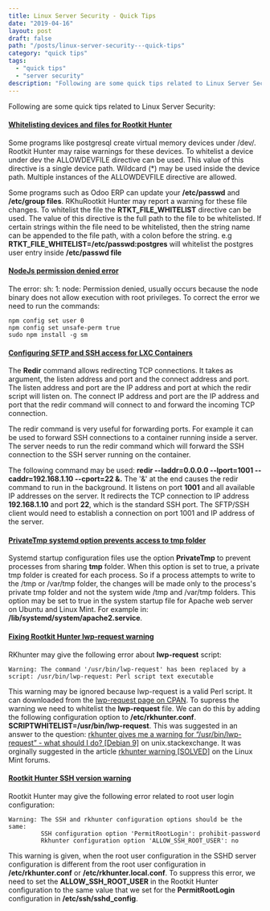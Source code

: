 ```yaml
---
title: Linux Server Security - Quick Tips
date: "2019-04-16"
layout: post
draft: false
path: "/posts/linux-server-security---quick-tips"
category: "quick tips"
tags:
  - "quick tips"
  - "server security"
description: "Following are some quick tips related to Linux Server Security:"
---
```


Following are some quick tips related to Linux Server Security:

#### [Whitelisting devices and files for Rootkit Hunter](https://mmcgrath.fedorapeople.org/rkhunter.conf)
Some programs like postgresql create virtual memory devices under /dev/. Rootkit Hunter may raise warnings for these devices. To whitelist a device under dev the ALLOWDEVFILE directive can be used. This value of this directive is a single device path. Wildcard (*) may be used inside the device path. Multiple instances of the ALLOWDEVFILE directive are allowed.

Some programs such as Odoo ERP can update your **/etc/passwd** and **/etc/group files**. RKhuRootkit Hunter may report a warning for these file changes. To whitelist the file the **RTKT_FILE_WHITELIST** directive can be used. The value of this directive is the full path to the file to be whitelisted. If certain strings within the file need to be whitelisted, then the string name can be appended to the file path, with a colon before the string. e.g **RTKT_FILE_WHITELIST=/etc/passwd:postgres** will whitelist the postgres user entry inside **/etc/passwd file**

#### [NodeJs permission denied error](http://sourcode.net/sh-1-node-permission-denied/)
The error: sh: 1: node: Permission denied, usually occurs because the node binary does not allow execution with root privileges. To correct the error we need to run the commands:

```
npm config set user 0
npm config set unsafe-perm true
sudo npm install -g sm
```

#### [Configuring SFTP and SSH access for LXC Containers](https://linux.die.net/man/1/redir)
The **Redir** command allows redirecting TCP connections. It takes as argument, the listen address and port and the connect address and port. The listen address and port are the IP address and port at which the redir script will listen on. The connect IP address and port are the IP address and port that the redir command will connect to and forward the incoming TCP connection.

The redir command is very useful for forwarding ports. For example it can be used to forward SSH connections to a container running inside a server. The server needs to run the redir command which will forward the SSH connection to the SSH server running on the container.

The following command may be used: **redir --laddr=0.0.0.0  --lport=1001 --caddr=192.168.1.10 --cport=22 &.** The '&' at the end causes the redir command to run in the background. It listens on port **1001** and all available IP addresses on the server. It redirects the TCP connection to IP address **192.168.1.10** and port **22**, which is the standard SSH port. The SFTP/SSH client would need to establish a connection on port 1001 and IP address of the server.

#### [PrivateTmp systemd option prevents access to tmp folder](https://serverfault.com/a/786213/375645)
Systemd startup configuration files use the option **PrivateTmp** to prevent processes from sharing **tmp** folder.
When this option is set to true, a private tmp folder is created for each process. So if a process attempts to write to the /tmp or /var/tmp folder, the changes will be made only to the process's private tmp folder and not the system wide /tmp and /var/tmp folders. This option may be set to true in the system startup file for Apache web server on Ubuntu and Linux Mint. For example in: **/lib/systemd/system/apache2.service**.

#### [Fixing Rootkit Hunter lwp-request warning](https://mmcgrath.fedorapeople.org/rkhunter.conf)
RKhunter may give the following error about **lwp-request** script:

```
Warning: The command '/usr/bin/lwp-request' has been replaced by a script: /usr/bin/lwp-request: Perl script text executable
```

This warning may be ignored because lwp-request is a valid Perl script. It can downloaded from the [lwp-request page on CPAN](https://metacpan.org/pod/lwp-request). To supress the warning we need to whitelist the **lwp-request** file. We can do this by adding the following configuration option to **/etc/rkhunter.conf**. **SCRIPTWHITELIST=/usr/bin/lwp-request**. This was suggested in an answer to the question: [rkhunter gives me a warning for “/usr/bin/lwp-request” - what should I do? [Debian 9]](https://unix.stackexchange.com/questions/373718/rkhunter-gives-me-a-warning-for-usr-bin-lwp-request-what-should-i-do-debi) on unix.stackexchange. It was orginally suggested in the article [rkhunter warning [SOLVED]](https://forums.linuxmint.com/viewtopic.php?t=238110) on the Linux Mint forums.

#### [Rootkit Hunter SSH version warning](https://unix.stackexchange.com/questions/194087/rkhunter-warning-about-ssh-root-access-when-that-access-is-not-allowed-on-the-sy)
Rootkit Hunter may give the following error related to root user login configuration:

```
Warning: The SSH and rkhunter configuration options should be the same:
         SSH configuration option 'PermitRootLogin': prohibit-password
         Rkhunter configuration option 'ALLOW_SSH_ROOT_USER': no
```

This warning is given, when the root user configuration in the SSHD server configuration is different from the root user configuration in **/etc/rkhunter.conf** or **/etc/rkhunter.local.conf**. To suppress this error, we need to set the **ALLOW_SSH_ROOT_USER** in the Rootkit Hunter configuration to the same value that we set for the **PermitRootLogin** configuration in **/etc/ssh/sshd_config**.
